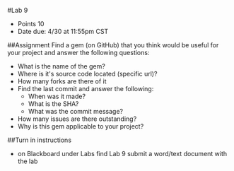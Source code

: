 #Lab 9
* Points 10
* Date due: 4/30 at 11:55pm CST

##Assignment
Find a gem (on GitHub) that you think would be useful for your project and answer the following questions:
* What is the name of the gem?
* Where is it's source code located (specific url)?
* How many forks are there of it
* Find the last commit and answer the following:
  * When was it made?
  * What is the SHA?
  * What was the commit message?
* How many issues are there outstanding?
* Why is this gem applicable to your project?

##Turn in instructions
* on Blackboard under Labs find Lab 9 submit a word/text document with the lab 
  

